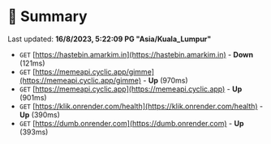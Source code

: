 # 📖 Summary
Last updated: **16/8/2023, 5:22:09 PG "Asia/Kuala_Lumpur"**

- `GET` [https://hastebin.amarkim.in](https://hastebin.amarkim.in) - **Down** (121ms)
- `GET` [https://memeapi.cyclic.app/gimme](https://memeapi.cyclic.app/gimme) - **Up** (970ms)
- `GET` [https://memeapi.cyclic.app](https://memeapi.cyclic.app) - **Up** (901ms)
- `GET` [https://klik.onrender.com/health](https://klik.onrender.com/health) - **Up** (390ms)
- `GET` [https://dumb.onrender.com](https://dumb.onrender.com) - **Up** (393ms)
